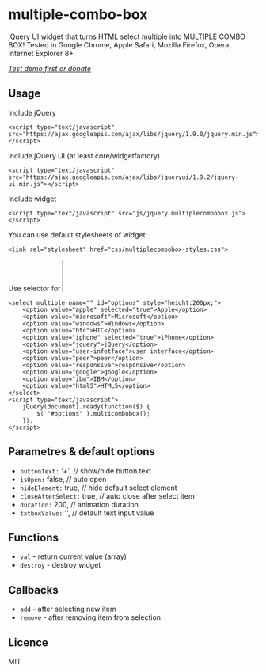 multiple-combo-box
==================

jQuery UI widget that turns HTML select multiple into MULTIPLE COMBO BOX!
Tested in Google Chrome, Apple Safari, Mozilla Firefox, Opera, Internet Explorer 8+

*[Test demo first or donate](http://multiple-combo-box.marekrocks.it)*

## Usage


Include jQuery

    <script type="text/javascript" src="https://ajax.googleapis.com/ajax/libs/jquery/1.9.0/jquery.min.js"></script>

Include jQuery UI (at least core/widgetfactory)

    <script type="text/javascript" src="https://ajax.googleapis.com/ajax/libs/jqueryui/1.9.2/jquery-ui.min.js"></script>

Include widget

    <script type="text/javascript" src="js/jquery.multiplecombobox.js"></script>

You can use default stylesheets of widget:

    <link rel="stylesheet" href="css/multiplecombobox-styles.css">

Use selector for <select multiple> element and use widget method:

    <select multiple name="" id="options" style="height:200px;">
        <option value="apple" selected="true">Apple</option>
        <option value="microsoft">Microsoft</option>
        <option value="windows">Windows</option>
        <option value="htc">HTC</option>
        <option value="iphone" selected="true">iPhone</option>
        <option value="jquery">jQuery</option>
        <option value="user-infetface">user interface</option>
        <option value="peer">peer</option>
        <option value="responsive">responsive</option>
        <option value="google">google</option>
        <option value="ibm">IBM</option>
        <option value="html5">HTML5</option>
    </select>
    <script type="text/javascript">
        jQuery(document).ready(function($) {
            $( "#options" ).multicombobox();
        });
    </script>

## Parametres & default options

* `buttonText:` '+', // show/hide button text
* `isOpen:` false, // auto open
* `hideElement:` true, // hide default select element
* `closeAfterSelect:` true, // auto close after select item
* `duration:` 200, // animation duration
* `txtboxValue:` '', // default text input value


## Functions

* `val` - return current value (array)
* `destroy` - destroy widget


## Callbacks
* `add` - after selecting new item
* `remove` - after removing item from selection

## Licence
MIT

